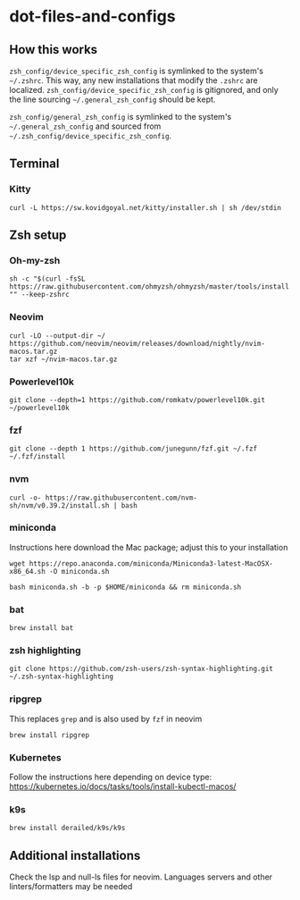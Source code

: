 # dot-files-and-configs

## How this works

`zsh_config/device_specific_zsh_config` is symlinked to the system's `~/.zshrc`. This way, any new installations that modify the `.zshrc` are localized. `zsh_config/device_specific_zsh_config` is gitignored, and only the line sourcing `~/.general_zsh_config` should be kept. 

`zsh_config/general_zsh_config` is symlinked to the system's `~/.general_zsh_config` and sourced from `~/.zsh_config/device_specific_zsh_config`.

## Terminal

### Kitty
```
curl -L https://sw.kovidgoyal.net/kitty/installer.sh | sh /dev/stdin
```

## Zsh setup

### Oh-my-zsh
```
sh -c "$(curl -fsSL https://raw.githubusercontent.com/ohmyzsh/ohmyzsh/master/tools/install.sh)" "" --keep-zshrc
```

### Neovim
```
curl -LO --output-dir ~/ https://github.com/neovim/neovim/releases/download/nightly/nvim-macos.tar.gz
tar xzf ~/nvim-macos.tar.gz
```

### Powerlevel10k
```
git clone --depth=1 https://github.com/romkatv/powerlevel10k.git ~/powerlevel10k
```


### fzf

```
git clone --depth 1 https://github.com/junegunn/fzf.git ~/.fzf
~/.fzf/install
```

### nvm

```
curl -o- https://raw.githubusercontent.com/nvm-sh/nvm/v0.39.2/install.sh | bash
```

### miniconda

Instructions here download the Mac package; adjust this to your installation

```
wget https://repo.anaconda.com/miniconda/Miniconda3-latest-MacOSX-x86_64.sh -O miniconda.sh

bash miniconda.sh -b -p $HOME/miniconda && rm miniconda.sh
```

### bat
```
brew install bat
```

### zsh highlighting
```
git clone https://github.com/zsh-users/zsh-syntax-highlighting.git ~/.zsh-syntax-highlighting
```

### ripgrep
This replaces `grep` and is also used by `fzf` in neovim
```
brew install ripgrep
```

### Kubernetes
Follow the instructions here depending on device type: https://kubernetes.io/docs/tasks/tools/install-kubectl-macos/

### k9s
```
brew install derailed/k9s/k9s
```

## Additional installations

Check the lsp and null-ls files for neovim. Languages servers and other linters/formatters may be needed

